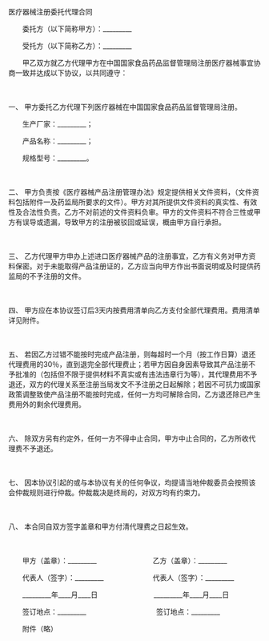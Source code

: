 



医疗器械注册委托代理合同



 

　　委托方（以下简称甲方）：_________　　

　　受托方（以下简称乙方）：_________　　

　　甲乙双方就乙方代理甲方在中国国家食品药品监督管理局注册医疗器械事宜协商一致并达成以下协议，以共同遵守：

　　

一、
甲方委托乙方代理下列医疗器械在中国国家食品药品监督管理局注册。

　　生产厂家：_________；

　　产品名称：_________；

　　规格型号：_________。

　　

二、
甲方负责按《医疗器械产品注册管理办法》规定提供相关文件资料，（文件资料包括附件一及药监局所要求的文件）。甲方对其所提供文件资料的真实性、有效性及合法性负责。乙方不对前述的文件资料负审。甲方的文件资料不符合三性或甲方有误导或遗漏，导致甲方的注册被驳回或延误，概由甲方自行承担。

　　

三、
乙方代理甲方申办上述进口医疗器械产品的注册事宜，乙方有义务对甲方资料保密。对于未能取得产品注册证的，乙方应当向甲方作出书面说明或及时提供药监局的不予注册的文件。

　　

四、
甲方应在本协议签订后3天内按费用清单向乙方支付全部代理费用。费用清单详见附件。

　　

五、
若因乙方过错不能按时完成产品注册，则每超时一个月（按工作日算）退还代理费用的30％，直到退完全部代理费止；若甲方因自身因素导致其产品注册不予批准的（包括但不限于提供材料不真实或有违法违章行为等），其代理费用不予退还，双方的代理关系至注册当局发文不予注册之日起解除；若因不可抗力或国家政策调整致使产品注册不能按时完成，任何一方均可解除合同，乙方退还除已产生费用外的剩余代理费用。

　　

六、
除双方另有约定外，任何一方不得中止合同，甲方中止合同的，乙方所收代理费不予退还。

　　

七、
因本协议引起的或与本协议有关的任何争议，均提请当地仲裁委员会按照该会仲裁规则进行仲裁。仲裁裁决是终局的，对双方均有约束力。

　　

八、
本合同自双方签字盖章和甲方付清代理费之日起生效。

　　

　　甲方（盖章）：_________　　　　　　　　乙方（盖章）：_________　　

　　代表人（签字）：_________　　　　　　　代表人（签字）：_________　　

　　_________年____月____日　　　　　　　　_________年____月____日　　

　　签订地点：_________　　　　　　　　　　签订地点：_________　

　　附件（略）